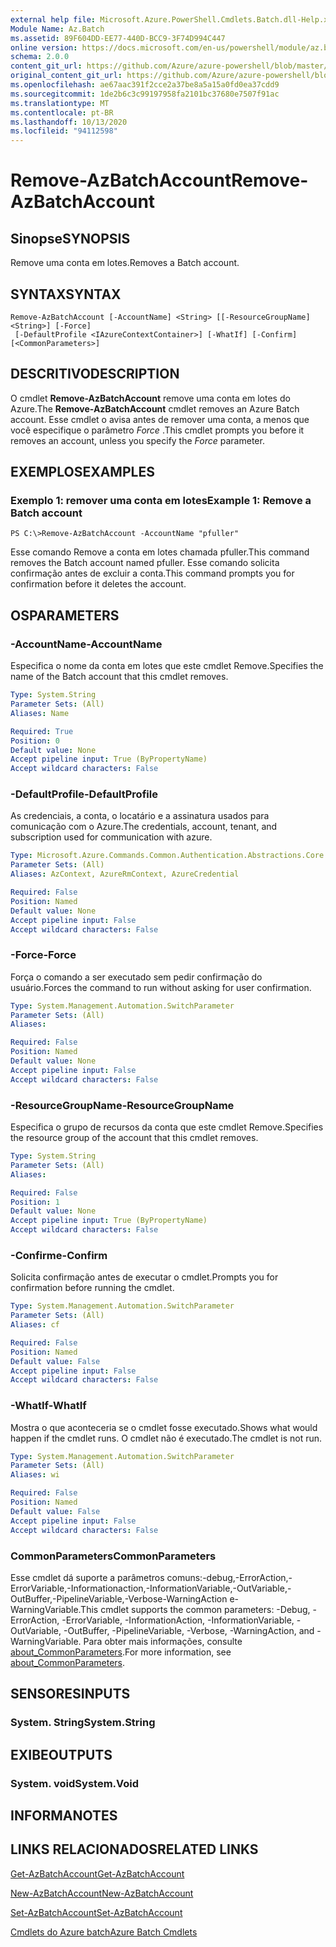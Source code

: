 ```yaml
---
external help file: Microsoft.Azure.PowerShell.Cmdlets.Batch.dll-Help.xml
Module Name: Az.Batch
ms.assetid: 89F604DD-EE77-440D-BCC9-3F74D994C447
online version: https://docs.microsoft.com/en-us/powershell/module/az.batch/remove-azbatchaccount
schema: 2.0.0
content_git_url: https://github.com/Azure/azure-powershell/blob/master/src/Batch/Batch/help/Remove-AzBatchAccount.md
original_content_git_url: https://github.com/Azure/azure-powershell/blob/master/src/Batch/Batch/help/Remove-AzBatchAccount.md
ms.openlocfilehash: ae67aac391f2cce2a37be8a5a15a0fd0ea37cdd9
ms.sourcegitcommit: 1de2b6c3c99197958fa2101bc37680e7507f91ac
ms.translationtype: MT
ms.contentlocale: pt-BR
ms.lasthandoff: 10/13/2020
ms.locfileid: "94112598"
---
```

# <span data-ttu-id="0580a-101">Remove-AzBatchAccount</span><span class="sxs-lookup"><span data-stu-id="0580a-101">Remove-AzBatchAccount</span></span>

## <span data-ttu-id="0580a-102">Sinopse</span><span class="sxs-lookup"><span data-stu-id="0580a-102">SYNOPSIS</span></span>
<span data-ttu-id="0580a-103">Remove uma conta em lotes.</span><span class="sxs-lookup"><span data-stu-id="0580a-103">Removes a Batch account.</span></span>

## <span data-ttu-id="0580a-104">SYNTAX</span><span class="sxs-lookup"><span data-stu-id="0580a-104">SYNTAX</span></span>

```
Remove-AzBatchAccount [-AccountName] <String> [[-ResourceGroupName] <String>] [-Force]
 [-DefaultProfile <IAzureContextContainer>] [-WhatIf] [-Confirm] [<CommonParameters>]
```

## <span data-ttu-id="0580a-105">DESCRITIVO</span><span class="sxs-lookup"><span data-stu-id="0580a-105">DESCRIPTION</span></span>
<span data-ttu-id="0580a-106">O cmdlet **Remove-AzBatchAccount** remove uma conta em lotes do Azure.</span><span class="sxs-lookup"><span data-stu-id="0580a-106">The **Remove-AzBatchAccount** cmdlet removes an Azure Batch account.</span></span>
<span data-ttu-id="0580a-107">Esse cmdlet o avisa antes de remover uma conta, a menos que você especifique o parâmetro *Force* .</span><span class="sxs-lookup"><span data-stu-id="0580a-107">This cmdlet prompts you before it removes an account, unless you specify the *Force* parameter.</span></span>

## <span data-ttu-id="0580a-108">EXEMPLOS</span><span class="sxs-lookup"><span data-stu-id="0580a-108">EXAMPLES</span></span>

### <span data-ttu-id="0580a-109">Exemplo 1: remover uma conta em lotes</span><span class="sxs-lookup"><span data-stu-id="0580a-109">Example 1: Remove a Batch account</span></span>
```
PS C:\>Remove-AzBatchAccount -AccountName "pfuller"
```

<span data-ttu-id="0580a-110">Esse comando Remove a conta em lotes chamada pfuller.</span><span class="sxs-lookup"><span data-stu-id="0580a-110">This command removes the Batch account named pfuller.</span></span>
<span data-ttu-id="0580a-111">Esse comando solicita confirmação antes de excluir a conta.</span><span class="sxs-lookup"><span data-stu-id="0580a-111">This command prompts you for confirmation before it deletes the account.</span></span>

## <span data-ttu-id="0580a-112">OS</span><span class="sxs-lookup"><span data-stu-id="0580a-112">PARAMETERS</span></span>

### <span data-ttu-id="0580a-113">-AccountName</span><span class="sxs-lookup"><span data-stu-id="0580a-113">-AccountName</span></span>
<span data-ttu-id="0580a-114">Especifica o nome da conta em lotes que este cmdlet Remove.</span><span class="sxs-lookup"><span data-stu-id="0580a-114">Specifies the name of the Batch account that this cmdlet removes.</span></span>

```yaml
Type: System.String
Parameter Sets: (All)
Aliases: Name

Required: True
Position: 0
Default value: None
Accept pipeline input: True (ByPropertyName)
Accept wildcard characters: False
```

### <span data-ttu-id="0580a-115">-DefaultProfile</span><span class="sxs-lookup"><span data-stu-id="0580a-115">-DefaultProfile</span></span>
<span data-ttu-id="0580a-116">As credenciais, a conta, o locatário e a assinatura usados para comunicação com o Azure.</span><span class="sxs-lookup"><span data-stu-id="0580a-116">The credentials, account, tenant, and subscription used for communication with azure.</span></span>

```yaml
Type: Microsoft.Azure.Commands.Common.Authentication.Abstractions.Core.IAzureContextContainer
Parameter Sets: (All)
Aliases: AzContext, AzureRmContext, AzureCredential

Required: False
Position: Named
Default value: None
Accept pipeline input: False
Accept wildcard characters: False
```

### <span data-ttu-id="0580a-117">-Force</span><span class="sxs-lookup"><span data-stu-id="0580a-117">-Force</span></span>
<span data-ttu-id="0580a-118">Força o comando a ser executado sem pedir confirmação do usuário.</span><span class="sxs-lookup"><span data-stu-id="0580a-118">Forces the command to run without asking for user confirmation.</span></span>

```yaml
Type: System.Management.Automation.SwitchParameter
Parameter Sets: (All)
Aliases:

Required: False
Position: Named
Default value: None
Accept pipeline input: False
Accept wildcard characters: False
```

### <span data-ttu-id="0580a-119">-ResourceGroupName</span><span class="sxs-lookup"><span data-stu-id="0580a-119">-ResourceGroupName</span></span>
<span data-ttu-id="0580a-120">Especifica o grupo de recursos da conta que este cmdlet Remove.</span><span class="sxs-lookup"><span data-stu-id="0580a-120">Specifies the resource group of the account that this cmdlet removes.</span></span>

```yaml
Type: System.String
Parameter Sets: (All)
Aliases:

Required: False
Position: 1
Default value: None
Accept pipeline input: True (ByPropertyName)
Accept wildcard characters: False
```

### <span data-ttu-id="0580a-121">-Confirme</span><span class="sxs-lookup"><span data-stu-id="0580a-121">-Confirm</span></span>
<span data-ttu-id="0580a-122">Solicita confirmação antes de executar o cmdlet.</span><span class="sxs-lookup"><span data-stu-id="0580a-122">Prompts you for confirmation before running the cmdlet.</span></span>

```yaml
Type: System.Management.Automation.SwitchParameter
Parameter Sets: (All)
Aliases: cf

Required: False
Position: Named
Default value: False
Accept pipeline input: False
Accept wildcard characters: False
```

### <span data-ttu-id="0580a-123">-WhatIf</span><span class="sxs-lookup"><span data-stu-id="0580a-123">-WhatIf</span></span>
<span data-ttu-id="0580a-124">Mostra o que aconteceria se o cmdlet fosse executado.</span><span class="sxs-lookup"><span data-stu-id="0580a-124">Shows what would happen if the cmdlet runs.</span></span>
<span data-ttu-id="0580a-125">O cmdlet não é executado.</span><span class="sxs-lookup"><span data-stu-id="0580a-125">The cmdlet is not run.</span></span>

```yaml
Type: System.Management.Automation.SwitchParameter
Parameter Sets: (All)
Aliases: wi

Required: False
Position: Named
Default value: False
Accept pipeline input: False
Accept wildcard characters: False
```

### <span data-ttu-id="0580a-126">CommonParameters</span><span class="sxs-lookup"><span data-stu-id="0580a-126">CommonParameters</span></span>
<span data-ttu-id="0580a-127">Esse cmdlet dá suporte a parâmetros comuns:-debug,-ErrorAction,-ErrorVariable,-Informationaction,-InformationVariable,-OutVariable,-OutBuffer,-PipelineVariable,-Verbose-WarningAction e-WarningVariable.</span><span class="sxs-lookup"><span data-stu-id="0580a-127">This cmdlet supports the common parameters: -Debug, -ErrorAction, -ErrorVariable, -InformationAction, -InformationVariable, -OutVariable, -OutBuffer, -PipelineVariable, -Verbose, -WarningAction, and -WarningVariable.</span></span> <span data-ttu-id="0580a-128">Para obter mais informações, consulte [about_CommonParameters](http://go.microsoft.com/fwlink/?LinkID=113216).</span><span class="sxs-lookup"><span data-stu-id="0580a-128">For more information, see [about_CommonParameters](http://go.microsoft.com/fwlink/?LinkID=113216).</span></span>

## <span data-ttu-id="0580a-129">SENSORES</span><span class="sxs-lookup"><span data-stu-id="0580a-129">INPUTS</span></span>

### <span data-ttu-id="0580a-130">System. String</span><span class="sxs-lookup"><span data-stu-id="0580a-130">System.String</span></span>

## <span data-ttu-id="0580a-131">EXIBE</span><span class="sxs-lookup"><span data-stu-id="0580a-131">OUTPUTS</span></span>

### <span data-ttu-id="0580a-132">System. void</span><span class="sxs-lookup"><span data-stu-id="0580a-132">System.Void</span></span>

## <span data-ttu-id="0580a-133">INFORMA</span><span class="sxs-lookup"><span data-stu-id="0580a-133">NOTES</span></span>

## <span data-ttu-id="0580a-134">LINKS RELACIONADOS</span><span class="sxs-lookup"><span data-stu-id="0580a-134">RELATED LINKS</span></span>

[<span data-ttu-id="0580a-135">Get-AzBatchAccount</span><span class="sxs-lookup"><span data-stu-id="0580a-135">Get-AzBatchAccount</span></span>](./Get-AzBatchAccount.md)

[<span data-ttu-id="0580a-136">New-AzBatchAccount</span><span class="sxs-lookup"><span data-stu-id="0580a-136">New-AzBatchAccount</span></span>](./New-AzBatchAccount.md)

[<span data-ttu-id="0580a-137">Set-AzBatchAccount</span><span class="sxs-lookup"><span data-stu-id="0580a-137">Set-AzBatchAccount</span></span>](./Set-AzBatchAccount.md)

[<span data-ttu-id="0580a-138">Cmdlets do Azure batch</span><span class="sxs-lookup"><span data-stu-id="0580a-138">Azure Batch Cmdlets</span></span>](/powershell/module/Az.Batch/)
